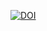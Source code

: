 [![DOI](https://sandbox.zenodo.org/badge/733897717.svg)](https://sandbox.zenodo.org/doi/10.5072/zenodo.14561)
